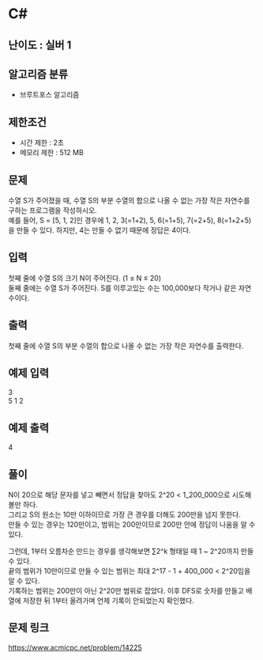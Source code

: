 # C#

## 난이도 : 실버 1

## 알고리즘 분류
  - 브루트포스 알고리즘

## 제한조건
  - 시간 제한 : 2초
  - 메모리 제한 : 512 MB

## 문제
수열 S가 주어졌을 때, 수열 S의 부분 수열의 합으로 나올 수 없는 가장 작은 자연수를 구하는 프로그램을 작성하시오.<br/>
예를 들어, S = [5, 1, 2]인 경우에 1, 2, 3(=1+2), 5, 6(=1+5), 7(=2+5), 8(=1+2+5)을 만들 수 있다. 하지만, 4는 만들 수 없기 때문에 정답은 4이다.<br/>


## 입력
첫째 줄에 수열 S의 크기 N이 주어진다. (1 ≤ N ≤ 20)<br/>
둘째 줄에는 수열 S가 주어진다. S를 이루고있는 수는 100,000보다 작거나 같은 자연수이다.<br/>


## 출력
첫째 줄에 수열 S의 부분 수열의 합으로 나올 수 없는 가장 작은 자연수를 출력한다.<br/>


## 예제 입력
3<br/>
5 1 2<br/>


## 예제 출력
4<br/>


## 풀이
N이 20으로 해당 문자를 넣고 빼면서 정답을 찾아도 2^20 < 1_200_000으로 시도해볼만 하다.<br/>
그리고 S의 원소는 10만 이하이므로 가장 큰 경우를 더해도 200만을 넘지 못한다.<br/>
만들 수 있는 경우는 120만이고, 범위는 200만이므로 200만 안에 정답이 나옴을 알 수 있다.<br/>


그런데, 1부터 오름차순 만드는 경우를 생각해보면 ∑2^k 형태일 때 1 ~ 2^20까지 만들 수 있다.<br/>
끝의 범위가 10만이므로 만들 수 있는 범위는 최대 2^17 - 1 + 400_000 < 2^20임을 알 수 있다.<br/>
기록하는 범위는 200만이 아닌 2^20만 범위로 잡았다. 이후 DFS로 숫자를 만들고 배열에 저장한 뒤 1부터 올려가며 언제 기록이 안되었는지 확인했다.<br/>


## 문제 링크
https://www.acmicpc.net/problem/14225